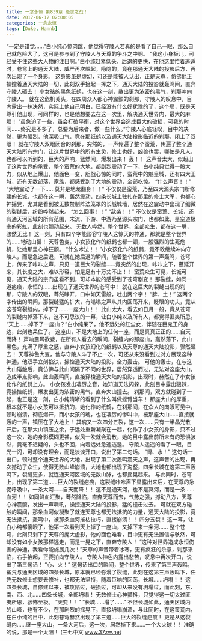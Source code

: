 ```yaml
---
title: 一念永恒 第839章 绝世之战！
date: 2017-06-12 02:00:05
categories: 一念永恒
tags: [Duke, Hannb]
---
```


“一定是错觉……”白小纯心惊肉跳，他觉得守陵人若真的是看了自己一眼，那么自己就危险大了，这可是参与到了守陵人与天尊的争斗之中啊。
“我这小身板儿，可经受不住这些大人物的注目啊。”白小纯赶紧低头，后退的更快，在他这里忙着逃遁时，苍穹上的通天大陆，威严再次崛起，隐隐的，竟在那通天大陆的投影后方，再次出现了一个身影。
这身影虽是虚幻，可还是能被人认出，正是天尊，仿佛他正操控着通天大陆的一切，此刻双手抬起一挥之下，通天大陆的投影就轰鸣间，直奔守陵人砸去！
小女孩的黑色纸鹤，也在这一刻，散出更为浓密的黑气，刹那冲向守陵人。
就在这危机关头，在四周众人都心神震颤的刹那，守陵人的叹息中，目内露出一抹决然，实际上他自己明白，已经没有什么好犹豫的了，这个局，既是天尊引他出现，可同样的，也是他想要去在这一次里，解决通天世界内，最大的麻烦！
“虽急迫了一些，虽会打破平衡，对这个世界会造成巨大的破损，可我的时间……终究是不多了，总要为后来者，做一些什么。”守陵人心底轻叹，目中的决然，更为强烈，他深吸口气，竟在那纸鹤以及通天大陆投影临近的刹那，闭上了双眼！
就在守陵人双眼闭合的刹那，突然的，一声传遍了整个蛮荒，传遍了整个通天大陆所有宗门，让这片世界中的所有生灵，修士也好，凶兽也罢，哪怕是凡人，也都可以听到的，巨大的声响，猛然间，爆发出来！
轰！！
这声音太大，似超出了这片世界的承受，整个蛮荒的大地，都剧烈震动了一下，白小纯只觉得一股大力，似从地上爆出，他面色一变，胆战心惊的同时，蛮荒中的魁皇城，还有四大王城，还有无数部落，家族，都感受到了大地的震动，全部吃惊。
“什么声音！！”
“大地震动了一下……莫非是地龙翻身！！”
不仅仅是蛮荒，乃至四大源头宗门所修建的长城，也都在这一瞬，轰然震动，四条长城上驻扎在那里的修士大军，也都心神摇晃，尤其是看到被无数禁制阵法笼罩的长城城墙，居然在这震动中出现了细微的裂缝后，纷纷哗然起来。
“怎么回事！！”
“敌袭！！”
不仅仅是蛮荒、长城，还有通天河区域的所有范围，末流、下游、中游乃至源头宗门，也都如此，星空道极宗的彩虹，此刻也颤动起来。
无数人哗然，整个世界，全部众生，都在这一瞬，骇然无比！
这一刻，只有四个字能形容守陵人这惊天的神通，那就是整个世界的……地动山摇！
天尊色变，小女孩化作的纸鹤也都一顿，一股强烈的生死危机，让她那里心神狂颤。
“什么术法！！”小女孩化作的纸鹤，竟不敢继续冲向守陵人，而是急速后退，可就在她后退的瞬间，随着整个世界的第一声轰鸣，苍穹上，传来了咔咔之声，只见一道巨大的裂缝……竟突然的出现，咔咔之下，蔓延开来，其长度之大，难以形容，怕是足有十万丈不止！！
蛮荒众生可见，长城可见，通天大陆的宗门虽看不到，可却本能的感受到了苍穹剧变！
那裂缝，如同一道疤痕，永恒的……出现在了通天世界的苍穹中！
就在这巨大的裂缝出现的刹那，守陵人的双眼，蓦然睁开，口中如天雷般，吐出两个字！
“脾、土！”
这两个字传出的瞬间，那裂缝猛的扩大，有嗡嗡之声从其内回荡开来，眨眼的功夫，竟从这苍穹裂缝内，掉下了……一座大山！！
此山太大，看去如日月一般，竟从苍穹的裂缝内掉落下来，这不可思议的一幕，让白小纯以及所有人，都觉得匪夷所思。
“天上……掉下了一座山？”白小纯呆了，他不远处的红尘女，伴随在巨鬼王的身边，此刻也呆住了。
这座山，不是大地上的任何一座，而是真真正正的……自天而降！
声响震耳欲聋，在所有人看去的瞬间，裂缝内的那座山，轰然落下，此山黑色，充满了厚重之感，直奔小女孩幻化的纸鹤以及天尊的通天大陆投影，骤然砸去！
天尊神色大变，他与守陵人斗了不止一次，可还从来没看到过对方展现这种神通，他双手立刻掐诀，操控通天大陆的投影，全力轰击。
可他的轰击，在与这大山碰触后，竟仿佛与此山间隔了不同的世界，居然穿透而过，无法对这座大山，造成半点影响，此山轰鸣间，直接穿梭通天大陆的投影，出现时，赫然在了小女孩化作的纸鹤上方。
小女孩发出凄厉之音，她知道无法闪躲，此刻目中露出狠辣，竟操控纸鹤，爆发出更为浓密的黑气，直奔大山撞去。
刹那间，双方就碰到了一起，也正是这一刻，白小纯清晰的看到了什么叫做螳臂当车！
那座大山的厚重，根本就不是小女孩可以抵抗的，她化作的纸鹤，在刹那间，在众人的肉眼可见中，顿时崩溃，彻底爆开，而小女孩的魂，也在凄厉的惨叫中，被那座大山……直接就轰的一声，镇压在了大地上！
其魂又一次四分五裂，这一次……只有一半晶光散开后，在那大山镇压之余，于远处重新凝聚在一起，化作了小女孩的身影，只不过这一次，她的身影模糊更甚，似风一吹就会消散，她的目中露出前所未有的恐惧骇然，竟毫不迟疑的，头也不回，向着远处急速逃遁。
守陵人遥遥的看了一眼，目光一闪，可却没有理会，而是淡淡开口，说出了第二句话。
“肾、水！”
这句话一出口，顿时整个通天世界的大地，出现了第二次轰鸣震天之声，这声音的出现，再次撼动了众生，使得无数山峰崩溃，大地也都出现了沟壑，四条长城在这第二声轰鸣下，裂缝更多，就连通天河区域的无数山脉，也都摇晃起来。
与此同时，苍穹上，出现了第二道……巨大的裂缝疤痕，这裂缝咔咔声下显露出来后，在天尊的急促呼吸中，一条大河……自天而降！！
这不是通天河，也不是冥河，而是一条……血河！！
如同鲜血汇聚，蓦然降临，直奔天尊而去，气势之强，撼动八方，天尊心神震颤，发出一声嘶吼，操控通天大陆的投影，猛的撞击过去。
可就在双方碰触的瞬间，那条血河似凝聚了就连天尊也都无法抵抗的力量，通天大陆的投影，竟无法抵抗，轰鸣中，被那条血河摧枯拉朽，直接崩溃！！
四分五裂！
这一幕，让白小纯都傻眼了，他第一次看到天上掉了一座山，又掉下来一条河……
整个苍穹，此刻只剩下了天尊的庞大虚影，他的面色难看，目中更有无法置信与骇然，可却没有如小女孩那样逃走，而是一晃之下，直奔守陵人！
“这种对世界造成永恒伤害的神通，我看你能施展几次！”天尊的声音带着冰寒，更有疯狂的杀意，刹那来临，右手抬起，正要拍向守陵人。
守陵人神色内露出悲苦，叹息中再次开口，说出了第三句话！
“心、火！”
这句话出口的瞬间，整个世界，传来了第三声轰鸣，蛮荒与通天区域的四条长城，原本就已经弥漫了裂缝，此刻在这第三声轰鸣下，任凭无数修士想要去修补，也都无法坚持，随着巨响的回荡，长城……坍塌！！
这四条长城，自修建以来，被攻陷过，破损过，可却从来没有坍塌过，而此刻，东、南、西、北……四条长城，全部坍塌！
无数修士心神颤抖，只觉得这一切太过匪夷所思，骇怖至极。
“天变！！”
“长城……塌了……”
不但长城如此，通天区域内的山峰，也有不少，在那剧烈的摇晃下，直接坍塌崩溃，与此同时，在这蛮荒内，在白小纯的目中，此刻苍穹赫然出现了第三道……巨大的裂缝疤痕！
更是从这裂缝内……继一座大山，一条大河后，这一次，居然掉下来……一个大火球！！
准确的说，那是一个太阳！
(三七中文 www.37zw.net